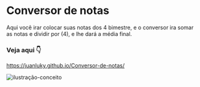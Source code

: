 # Conversor de notas
Aqui você irar colocar suas notas dos 4 bimestre, e o conversor ira somar as notas e dividir por (4), e lhe dará a média final.

### Veja aqui :point_down:
 
https://juanluky.github.io/Conversor-de-notas/

![ilustração-conceito](https://user-images.githubusercontent.com/86580442/134786056-96890457-ccd4-44dd-98fe-6ad96a64f9ed.png)
